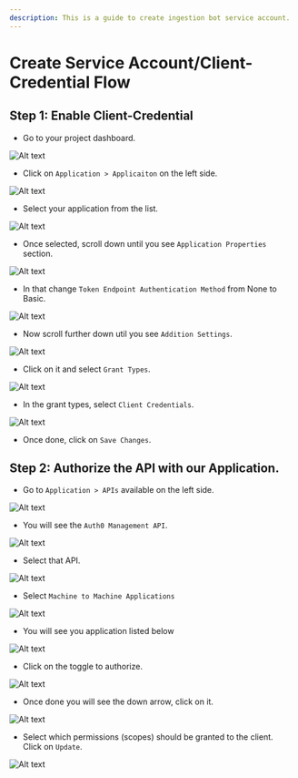 ```yaml
---
description: This is a guide to create ingestion bot service account.
---
```


# Create Service Account/Client-Credential Flow

## Step 1: Enable Client-Credential

* Go to your project dashboard.

![Alt text](https://user-images.githubusercontent.com/83201188/130019116-16ed406e-3e76-4b33-8804-3a9eebebc578.png)

* Click on `Application > Applicaiton` on the left side.

![Alt text](https://user-images.githubusercontent.com/83201188/130019122-2435ada0-3321-46a6-a17b-dfb6bb589182.png)

* Select your application from the list.

![Alt text](https://user-images.githubusercontent.com/83201188/130190043-8b88d27b-bca8-4220-a141-bc960a3c75a7.png)

* Once selected, scroll down until you see `Application Properties` section.

![Alt text](https://user-images.githubusercontent.com/83201188/130190078-43065e80-0bf9-47d0-8e63-cd8dc339e86d.png)

* In that change `Token Endpoint Authentication Method` from None to Basic.

![Alt text](https://user-images.githubusercontent.com/83201188/130190048-7c19da03-6d05-4217-ab7f-5e5348561174.png)

* Now scroll further down util you see `Addition Settings`.

![Alt text](https://user-images.githubusercontent.com/83201188/130190051-a3b7e740-6e4a-4dad-b95b-33eb7568f496.png)

* Click on it and select `Grant Types`.

![Alt text](https://user-images.githubusercontent.com/83201188/130190060-8316de74-31de-4696-ba14-1775492b1b65.png)

* In the grant types, select `Client Credentials`.

![Alt text](https://user-images.githubusercontent.com/83201188/130190064-9de1c9ae-3461-4567-a169-038f55e504a3.png)

* Once done, click on `Save Changes`.

## Step 2: Authorize the API with our Application.

* Go to `Application > APIs` available on the left side.

![Alt text](https://user-images.githubusercontent.com/83201188/130190083-f11904f8-acf1-47da-8904-de2eadc3eb01.png)

* You will see the `Auth0 Management API`.

![Alt text](https://user-images.githubusercontent.com/83201188/130190072-306e7934-85a2-4c11-bcb1-e8208b3193c4.png)

* Select that API.

![Alt text](https://user-images.githubusercontent.com/83201188/130190086-bb20042c-07be-421d-806e-fb6d8d03f722.png)

* Select `Machine to Machine Applications`

![Alt text](https://user-images.githubusercontent.com/83201188/130190088-a4a1931d-a6e7-48ee-a9ed-201bca85f2f3.png)

* You will see you application listed below

![Alt text](https://user-images.githubusercontent.com/83201188/130190073-ad31b0aa-fcf1-494c-9313-6eb6ddc86858.png)

* Click on the toggle to authorize.

![Alt text](https://user-images.githubusercontent.com/83201188/130190090-b0458fc0-7642-46f1-9344-ad8706dd2625.png)

* Once done you will see the down arrow, click on it.

![Alt text](https://user-images.githubusercontent.com/83201188/130190090-b0458fc0-7642-46f1-9344-ad8706dd2625.png)

* Select which permissions (scopes) should be granted to the client. \
Click on `Update`.

![Alt text](https://user-images.githubusercontent.com/83201188/130190076-28e2e11a-273d-491e-b998-db81bf1fb813.png)
